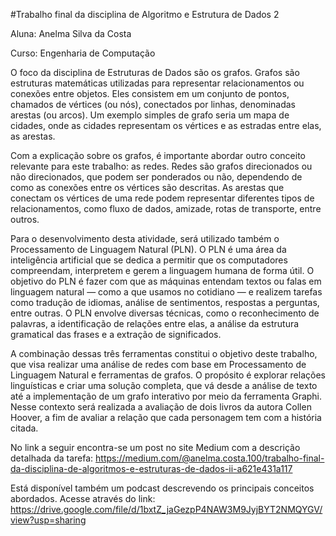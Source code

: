 #Trabalho final da disciplina de Algoritmo e Estrutura de Dados 2

Aluna: Anelma Silva da Costa

Curso: Engenharia de Computação

O foco da disciplina de Estruturas de Dados são os grafos. Grafos são estruturas matemáticas utilizadas para representar relacionamentos ou conexões entre objetos. Eles consistem em um conjunto de pontos, chamados de vértices (ou nós), conectados por linhas, denominadas arestas (ou arcos). Um exemplo simples de grafo seria um mapa de cidades, onde as cidades representam os vértices e as estradas entre elas, as arestas.

Com a explicação sobre os grafos, é importante abordar outro conceito relevante para este trabalho: as redes. Redes são grafos direcionados ou não direcionados, que podem ser ponderados ou não, dependendo de como as conexões entre os vértices são descritas. As arestas que conectam os vértices de uma rede podem representar diferentes tipos de relacionamentos, como fluxo de dados, amizade, rotas de transporte, entre outros.

Para o desenvolvimento desta atividade, será utilizado também o Processamento de Linguagem Natural (PLN). O PLN é uma área da inteligência artificial que se dedica a permitir que os computadores compreendam, interpretem e gerem a linguagem humana de forma útil. O objetivo do PLN é fazer com que as máquinas entendam textos ou falas em linguagem natural — como a que usamos no cotidiano — e realizem tarefas como tradução de idiomas, análise de sentimentos, respostas a perguntas, entre outras. O PLN envolve diversas técnicas, como o reconhecimento de palavras, a identificação de relações entre elas, a análise da estrutura gramatical das frases e a extração de significados.

A combinação dessas três ferramentas constitui o objetivo deste trabalho, que visa realizar uma análise de redes com base em Processamento de Linguagem Natural e ferramentas de grafos. O propósito é explorar relações linguísticas e criar uma solução completa, que vá desde a análise de texto até a implementação de um grafo interativo por meio da ferramenta Graphi. Nesse contexto será realizada a avaliação de dois livros da autora Collen Hoover, a fim de avaliar a relação que cada personagem tem com a história citada.

No link a seguir encontra-se um post no site Medium com a descrição detalhada da tarefa: https://medium.com/@anelma.costa.100/trabalho-final-da-disciplina-de-algoritmos-e-estruturas-de-dados-ii-a621e431a117

Está disponível também um podcast descrevendo os principais conceitos abordados. Acesse através do link: https://drive.google.com/file/d/1bxtZ_jaGezpP4NAW3M9JyjBYT2NMQYGV/view?usp=sharing

